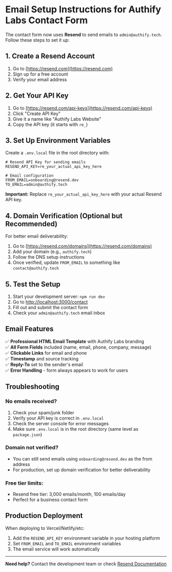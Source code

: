 # Email Setup Instructions for Authify Labs Contact Form

The contact form now uses **Resend** to send emails to `admin@authify.tech`. Follow these steps to set it up:

## 1. Create a Resend Account

1. Go to [https://resend.com](https://resend.com)
2. Sign up for a free account
3. Verify your email address

## 2. Get Your API Key

1. Go to [https://resend.com/api-keys](https://resend.com/api-keys)
2. Click "Create API Key"
3. Give it a name like "Authify Labs Website"
4. Copy the API key (it starts with `re_`)

## 3. Set Up Environment Variables

Create a `.env.local` file in the root directory with:

```env
# Resend API Key for sending emails
RESEND_API_KEY=re_your_actual_api_key_here

# Email configuration
FROM_EMAIL=onboarding@resend.dev
TO_EMAIL=admin@authify.tech
```

**Important:** Replace `re_your_actual_api_key_here` with your actual Resend API key.

## 4. Domain Verification (Optional but Recommended)

For better email deliverability:

1. Go to [https://resend.com/domains](https://resend.com/domains)
2. Add your domain (e.g., `authify.tech`)
3. Follow the DNS setup instructions
4. Once verified, update `FROM_EMAIL` to something like `contact@authify.tech`

## 5. Test the Setup

1. Start your development server: `npm run dev`
2. Go to [http://localhost:3000/contact](http://localhost:3000/contact)
3. Fill out and submit the contact form
4. Check your `admin@authify.tech` email inbox

## Email Features

✅ **Professional HTML Email Template** with Authify Labs branding  
✅ **All Form Fields** included (name, email, phone, company, message)  
✅ **Clickable Links** for email and phone  
✅ **Timestamp** and source tracking  
✅ **Reply-To** set to the sender's email  
✅ **Error Handling** - form always appears to work for users  

## Troubleshooting

### No emails received?
1. Check your spam/junk folder
2. Verify your API key is correct in `.env.local`
3. Check the server console for error messages
4. Make sure `.env.local` is in the root directory (same level as `package.json`)

### Domain not verified?
- You can still send emails using `onboarding@resend.dev` as the from address
- For production, set up domain verification for better deliverability

### Free tier limits:
- Resend free tier: 3,000 emails/month, 100 emails/day
- Perfect for a business contact form

## Production Deployment

When deploying to Vercel/Netlify/etc:
1. Add the `RESEND_API_KEY` environment variable in your hosting platform
2. Set `FROM_EMAIL` and `TO_EMAIL` environment variables
3. The email service will work automatically

---

**Need help?** Contact the development team or check [Resend Documentation](https://resend.com/docs)
